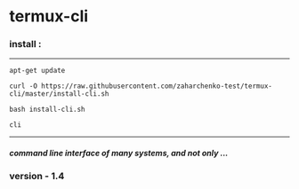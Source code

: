 # termux-cli

### install :

<hr />

    apt-get update

    curl -O https://raw.githubusercontent.com/zaharchenko-test/termux-cli/master/install-cli.sh

    bash install-cli.sh

    cli

<hr />

##### command line interface of many systems, and not only ...

### version - 1.4
